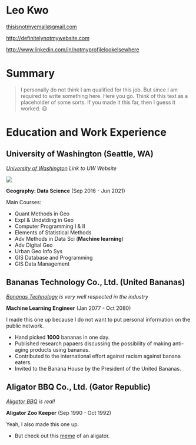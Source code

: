# Leo Kwo

[thisisnotmyemail@gmail.com](mailto:thisisnotmyemail@gmail.com)

http://definitelynotmywebsite.com

http://www.linkedin.com/in/notmyprofilelookelsewhere

# Summary

> I personally do not think I am qualified for this job. But since I am required to write something here. Here you go. Think of this text as a placeholder of some sorts. If you made it this far, then I guess it worked. :smiley:

# Education and Work Experience

## University of Washington (Seattle, WA)

*[University of Washington](https://uw.edu) Link to UW Website*

![](http://faculty.washington.edu/pcrane/images/uw_banner.jpg)

**Geography: Data Science** (Sep 2016 - Jun 2021)

Main Courses:

- Quant Methods in Geo
- Expl & Undstding in Geo
- Computer Programming I & II
- Elements of Statistical Methods
- Adv Methods in Data Sci (**Machine learning**)
- Adv Digital Geo
- Urban Geo Info Sys
- GIS Database and Programming
- GIS Data Management

## Bananas Technology Co., Ltd. (United Bananas)
*[Bananas Technology](https://www.google.com/search?q=banana+technology&source=lnms&tbm=isch&sa=X&ved=2ahUKEwjIv6eRo5ruAhXSHzQIHSkRAysQ_AUoAXoECBQQAw&biw=1255&bih=1096) is very well respected in the industry*

**Machine Learning Engineer** (Jan 2077 - Oct 2080)

I made this one up because I do not want to put personal information on the public network.

- Hand picked **1000** bananas in one day.
- Published research papaers discussing the possibility of making anti-aging products using bananas.
- Contributed to the international effort against racism against banana eaters.
- Invited to the Banana House by the President of the United Bananas.

## Aligator BBQ Co., Ltd. (Gator Republic)
*[Aligator BBQ](https://www.youtube.com/watch?v=s0yOoyJSLZI&ab_channel=HowToBBQRight) is real!*

**Aligator Zoo Keeper** (Sep 1990 - Oct 1992)

Yeah, I also made this one up.

- But check out this [meme](https://i.chzbgr.com/full/9248628480/hEB517632/caption-that-reads-florida-reindeer-above-a-pic-of-a-crab-with-its-pincers-up-on-top-of-an-alligator) of an aligator.
